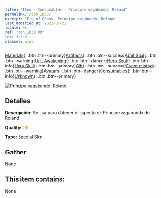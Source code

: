 ```yaml
---
title: "Item - Consumables - Príncipe vagabundo: Roland"
permalink: /con_1033/
excerpt: "Era of Chaos  Príncipe vagabundo: Roland"
last_modified_at: 2021-07-21
locale: es
ref: "con_1033.md"
toc: false
classes: wide
---
```

 [Materials](/ItemsES/){: .btn .btn--primary}[Artifacts](/ItemsES/Artifacts/){: .btn .btn--success}[Unit Soul](/ItemsES/UnitSoul/){: .btn .btn--warning}[Unit Awakening](/ItemsES/UnitAwakening/){: .btn .btn--danger}[Hero Soul](/ItemsES/HeroSoul/){: .btn .btn--info}[Hero Skill](/ItemsES/HeroSkill/){: .btn .btn--primary}[Gift](/ItemsES/Gift/){: .btn .btn--success}[Event related](/ItemsES/Events/){: .btn .btn--warning}[Avatars](/ItemsES/Avatars/){: .btn .btn--danger}[Consumables](/ItemsES/Consumables/){: .btn .btn--info}[Unknown](/ItemsES/Unknown/){: .btn .btn--primary}

 ![Príncipe vagabundo: Roland](/images/h/h_Roland3.jpg)

## Detalles
 **Descripción:** Se usa para obtener el aspecto de Príncipe vagabundo de Roland

 **Quality:** <span style="color: #FF8C00">OK</span>

 **Type:** Special Skin

## Gather

  None

## This item contains:

  None

